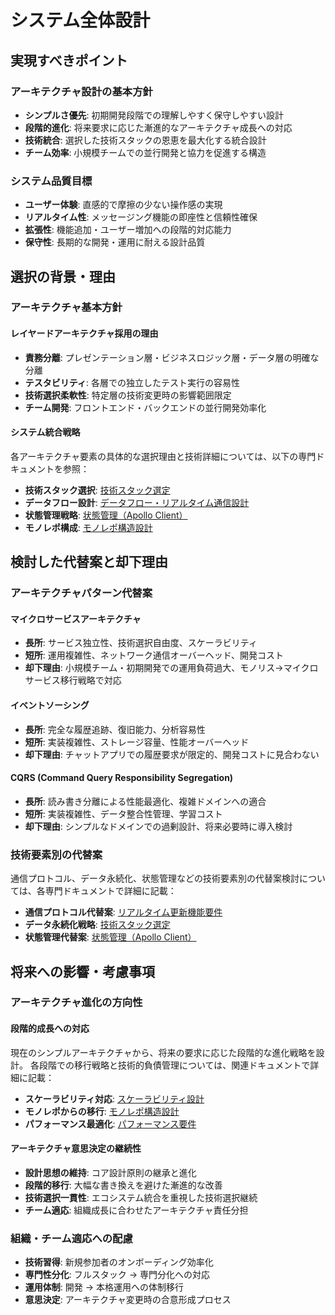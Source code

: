 # システム全体設計

## 実現すべきポイント

### アーキテクチャ設計の基本方針
- **シンプルさ優先**: 初期開発段階での理解しやすく保守しやすい設計
- **段階的進化**: 将来要求に応じた漸進的なアーキテクチャ成長への対応
- **技術統合**: 選択した技術スタックの恩恵を最大化する統合設計
- **チーム効率**: 小規模チームでの並行開発と協力を促進する構造

### システム品質目標
- **ユーザー体験**: 直感的で摩擦の少ない操作感の実現
- **リアルタイム性**: メッセージング機能の即座性と信頼性確保
- **拡張性**: 機能追加・ユーザー増加への段階的対応能力
- **保守性**: 長期的な開発・運用に耐える設計品質

## 選択の背景・理由

### アーキテクチャ基本方針

#### レイヤードアーキテクチャ採用の理由
- **責務分離**: プレゼンテーション層・ビジネスロジック層・データ層の明確な分離
- **テスタビリティ**: 各層での独立したテスト実行の容易性
- **技術選択柔軟性**: 特定層の技術変更時の影響範囲限定
- **チーム開発**: フロントエンド・バックエンドの並行開発効率化

#### システム統合戦略
各アーキテクチャ要素の具体的な選択理由と技術詳細については、以下の専門ドキュメントを参照：

- **技術スタック選択**: [技術スタック選定](./tech-stack.md)
- **データフロー設計**: [データフロー・リアルタイム通信設計](./data-flow.md)
- **状態管理戦略**: [状態管理（Apollo Client）](../frontend/state-management.md)
- **モノレポ構成**: [モノレポ構造設計](./monorepo-structure.md)

## 検討した代替案と却下理由

### アーキテクチャパターン代替案

#### マイクロサービスアーキテクチャ
- **長所**: サービス独立性、技術選択自由度、スケーラビリティ
- **短所**: 運用複雑性、ネットワーク通信オーバーヘッド、開発コスト
- **却下理由**: 小規模チーム・初期開発での運用負荷過大、モノリス→マイクロサービス移行戦略で対応

#### イベントソーシング
- **長所**: 完全な履歴追跡、復旧能力、分析容易性
- **短所**: 実装複雑性、ストレージ容量、性能オーバーヘッド
- **却下理由**: チャットアプリでの履歴要求が限定的、開発コストに見合わない

#### CQRS (Command Query Responsibility Segregation)
- **長所**: 読み書き分離による性能最適化、複雑ドメインへの適合
- **短所**: 実装複雑性、データ整合性管理、学習コスト
- **却下理由**: シンプルなドメインでの過剰設計、将来必要時に導入検討

### 技術要素別の代替案

通信プロトコル、データ永続化、状態管理などの技術要素別の代替案検討については、各専門ドキュメントで詳細に記載：

- **通信プロトコル代替案**: [リアルタイム更新機能要件](../requirements/functional/real-time-updates.md)
- **データ永続化戦略**: [技術スタック選定](./tech-stack.md)
- **状態管理代替案**: [状態管理（Apollo Client）](../frontend/state-management.md)

## 将来への影響・考慮事項

### アーキテクチャ進化の方向性

#### 段階的成長への対応
現在のシンプルアーキテクチャから、将来の要求に応じた段階的な進化戦略を設計。
各段階での移行戦略と技術的負債管理については、関連ドキュメントで詳細に記載：

- **スケーラビリティ対応**: [スケーラビリティ設計](../requirements/non-functional/scalability.md)
- **モノレポからの移行**: [モノレポ構造設計](./monorepo-structure.md)
- **パフォーマンス最適化**: [パフォーマンス要件](../requirements/non-functional/performance.md)

#### アーキテクチャ意思決定の継続性
- **設計思想の維持**: コア設計原則の継承と進化
- **段階的移行**: 大幅な書き換えを避けた漸進的な改善
- **技術選択一貫性**: エコシステム統合を重視した技術選択継続
- **チーム適応**: 組織成長に合わせたアーキテクチャ責任分担

### 組織・チーム適応への配慮
- **技術習得**: 新規参加者のオンボーディング効率化
- **専門性分化**: フルスタック → 専門分化への対応
- **運用体制**: 開発 → 本格運用への体制移行
- **意思決定**: アーキテクチャ変更時の合意形成プロセス